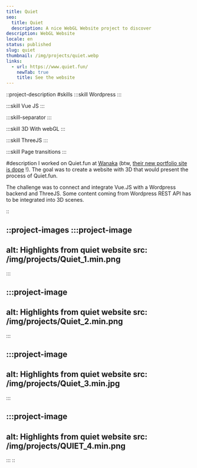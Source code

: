 ```yaml
---
title: Quiet
seo:
  title: Quiet
  description: A nice WebGL Website project to discover
description: WebGL Website
locale: en
status: published
slug: quiet
thumbnail: /img/projects/quiet.webp
links:
  - url: https://www.quiet.fun/
    newTab: true
    title: See the website
---
```


::project-description
#skills
  :::skill
  Wordpress
  :::

  :::skill
  Vue JS
  :::

  :::skill-separator
  :::

  :::skill
  3D With webGL
  :::

  :::skill
  ThreeJS
  :::

  :::skill
  Page transitions
  :::

#description
I worked on Quiet.fun at [Wanaka](https://www.wanaka.studio) (btw, [their new portfolio site is dope](/projects/wanaka3) !). The goal was to create a website with 3D that would present the process of Quiet.fun.

The challenge was to connect and integrate Vue.JS with a Wordpress backend and ThreeJS. Some content coming from Wordpress REST API has to be integrated into 3D scenes.

::

::project-images
  :::project-image
  ---
  alt: Highlights from quiet website
  src: /img/projects/Quiet_1.min.png
  ---
  :::

  :::project-image
  ---
  alt: Highlights from quiet website
  src: /img/projects/Quiet_2.min.png
  ---
  :::

  :::project-image
  ---
  alt: Highlights from quiet website
  src: /img/projects/Quiet_3.min.jpg
  ---
  :::

  :::project-image
  ---
  alt: Highlights from quiet website
  src: /img/projects/QUIET_4.min.png
  ---
  :::
::
